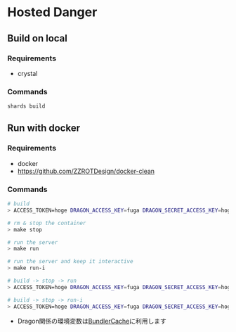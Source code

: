 # Hosted Danger

## Build on local

### Requirements
- crystal

### Commands
```bash
shards build
```

## Run with docker

### Requirements
- docker
- https://github.com/ZZROTDesign/docker-clean

### Commands
```bash
# build
> ACCESS_TOKEN=hoge DRAGON_ACCESS_KEY=fuga DRAGON_SECRET_ACCESS_KEY=hoga make build

# rm & stop the container
> make stop

# run the server
> make run

# run the server and keep it interactive
> make run-i

# build -> stop -> run
> ACCESS_TOKEN=hoge DRAGON_ACCESS_KEY=fuga DRAGON_SECRET_ACCESS_KEY=hoga make rerun

# build -> stop -> run-i
> ACCESS_TOKEN=hoge DRAGON_ACCESS_KEY=fuga DRAGON_SECRET_ACCESS_KEY=hoga make rerun-i
```

* Dragon関係の環境変数は[BundlerCache](https://ghe.corp.yahoo.co.jp/approduce/BundlerCache)に利用します
